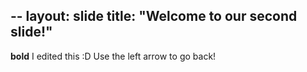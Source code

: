 --
layout: slide
title: "Welcome to our second slide!"
--
**bold** I edited this :D 
Use the left arrow to go back!
